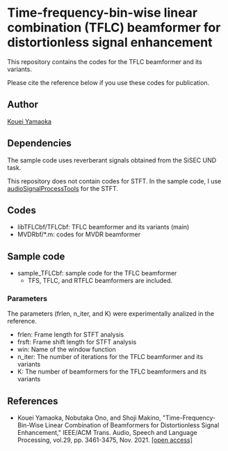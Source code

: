 # Time-frequency-bin-wise linear combination (TFLC) beamformer for distortionless signal enhancement
This repository contains the codes for the TFLC beamformer and its variants.

Please cite the reference below if you use these codes for publication.

## Author
[Kouei Yamaoka](https://k-yamaoka.net/en/)

## Dependencies
The sample code uses reverberant signals obtained from the SiSEC UND task.

This repository does not contain codes for STFT.
In the sample code, I use [audioSignalProcessTools](https://github.com/d-kitamura/audioSignalProcessTools) for the STFT.

## Codes
- libTFLCbf/TFLCbf: TFLC beamformer and its variants (main)
- MVDRbf/*.m: codes for MVDR beamformer

## Sample code
- sample\_TFLCbf: sample code for the TFLC beamformer
  - TFS, TFLC, and RTFLC beamformers are included.

### Parameters
The parameters (frlen, n_iter, and K) were experimentally analized in the reference.
- frlen: Frame length for STFT analysis
- frsft: Frame shift length for STFT analysis
- win: Name of the window function
- n_iter: The number of iterations for the TFLC beamformer and its variants
- K: The number of beamformers for the TFLC beamformers and its variants

## References
- Kouei Yamaoka, Nobutaka Ono, and Shoji Makino, "Time-Frequency-Bin-Wise Linear Combination of Beamformers for Distortionless Signal Enhancement," IEEE/ACM Trans. Audio, Speech and Language Processing, vol.29, pp. 3461-3475, Nov. 2021. [[open access]](https://ieeexplore.ieee.org/document/9611020)
